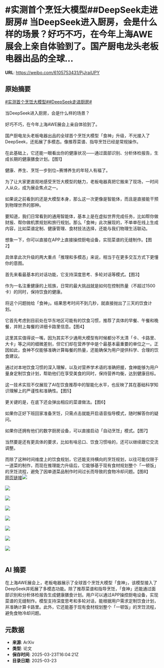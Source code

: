 # #实测首个烹饪大模型##DeepSeek走进厨房# 当DeepSeek进入厨房，会是什么样的场景？好巧不巧，在今年上海AWE展会上亲自体验到了。国产厨电龙头老板电器出品的全球...

**URL**: https://weibo.com/6105753431/PjJraiUPY

## 原始摘要

<a href="https://m.weibo.cn/search?containerid=231522type%3D1%26t%3D10%26q%3D%23%E5%AE%9E%E6%B5%8B%E9%A6%96%E4%B8%AA%E7%83%B9%E9%A5%AA%E5%A4%A7%E6%A8%A1%E5%9E%8B%23&amp;extparam=%23%E5%AE%9E%E6%B5%8B%E9%A6%96%E4%B8%AA%E7%83%B9%E9%A5%AA%E5%A4%A7%E6%A8%A1%E5%9E%8B%23" data-hide=""><span class="surl-text">#实测首个烹饪大模型#</span></a><a href="https://m.weibo.cn/search?containerid=231522type%3D1%26t%3D10%26q%3D%23DeepSeek%E8%B5%B0%E8%BF%9B%E5%8E%A8%E6%88%BF%23&amp;extparam=%23DeepSeek%E8%B5%B0%E8%BF%9B%E5%8E%A8%E6%88%BF%23" data-hide=""><span class="surl-text">#DeepSeek走进厨房#</span></a> <br><br>当DeepSeek进入厨房，会是什么样的场景？<br><br>好巧不巧，在今年上海AWE展会上亲自体验到了。<br><br>国产厨电龙头老板电器出品的全球首个烹饪大模型「食神」升级，不光接入了DeepSeek，还拓展了多模态。像推荐菜谱、指导烹饪已经是常规操作。<br><br>在此基础上，它还能一眼看出你的健康状况——通过面部识别、分析体检报告，生成长期的健康膳食计划。【图1】<br><br>健康、养生、烹饪一步到位~赛博养生的年轻人有福了。<br><br>为了让大家更直观地感受烹饪大模型的魅力，老板电器真把它搬来了现场，一时间人从众，成为展会焦点之一。<br><br>如果说之前看到的还是大模型本身，那么这一次更像是智能体，而且是直接能干预到物理世界的那种。<br><br>要知道，我们日常看到的通用智能体，基本上是在虚拟世界完成任务，比如帮你做财报、帮你做机票规划和旅行规划。那么「食神」此次展现的，不单单在线上生成内容，比如菜谱定制、健康管理、食材技法选择，还能与我们物理生活联动。<br><br>想象一下，你可以直接在APP上直接操控厨电设备，实现菜谱的无缝制作。【图2】<br><br>具体拿此次升级的两大重点「推理和多模态」来说，相当于在更多交互方式下更懂你的意图。<br><br>首先来看最基本的对话功能，它支持深度思考、多轮对话等模式。【图3】<br><br>作为一名注重健康的上班族，日常的最大挑战就是如何在控制热量（不超过1500卡）的同时，保持饮食的健康。<br><br>将这个问题抛给「食神」。结果思考时间不到几秒，就直接抛出了三天的饮食计划。<br><br>它首先考虑到目前处在华东地区可能有的饮食习惯，推荐了具体的早餐、午餐和晚餐，并附上每餐的详细卡路里信息。【图4】<br><br>这里其实值得说一嘴，因为其实不少通用大模型有时候都分不太清「卡、卡路里、大卡」等之间的细微差别，但它们却在营养学中是个最基本最重要的单位之一。正因如此，食神不仅能够准确计算每餐的热量，还能确保为用户提供科学、合理的饮食建议。<br><br>通过对本地饮食习惯的深入理解，以及对营养学术语的准确把握，食神能够为用户量身定制饮食计划，帮助他们在享受美食的同时，保持营养均衡，达到健康目标。<br><br>这一技术实现不仅展现了AI在饮食推荐中的智能化水平，也反映了其在基础科学知识理解上的严谨性和准确性。【图5】<br><br>更关键的是，在底下还会弹出相应的菜谱做法。【图6】<br><br>如果你正好下班回家准备烹饪，只需点击就能开启语音指导模式，随时解答你的疑问。<br><br>如果你还拥有他们的数字厨房设备，可以直接启动「自动烹饪」模式。【图7】<br><br>当然要是还有更具体的要求，比如有啥忌口、饮食习惯啥的，还可以继续跟它交流调整。<br><br>而除了这种时间维度上的饮食规划，它还能支持横向的烹饪规划，以往可能仅限于一道菜的制作，而现在推理能力升级后，它能够基于现有食材规划整个「一顿饭」的烹饪流程，避免了因单道菜品制作时间过长而导致的食物冷却问题。【图8】<a href="https://weibo.cn/sinaurl?u=https%3A%2F%2Fmp.weixin.qq.com%2Fs%2FkAYTa_ZIozpcDbup2ijk8g" data-hide=""><span class="url-icon"><img style="width: 1rem;height: 1rem" src="https://h5.sinaimg.cn/upload/2015/09/25/3/timeline_card_small_web_default.png" referrerpolicy="no-referrer"></span><span class="surl-text">网页链接</span></a><img style="" src="https://tvax1.sinaimg.cn/large/006Fd7o3ly1hzpt5oavflg30fn0kz4qr.gif" referrerpolicy="no-referrer"><br><br><img style="" src="https://tvax3.sinaimg.cn/large/006Fd7o3ly1hzpt6au1wgj30j60k6juq.jpg" referrerpolicy="no-referrer"><br><br><img style="" src="https://tvax2.sinaimg.cn/large/006Fd7o3ly1hzpt6hdtffj30j5101af2.jpg" referrerpolicy="no-referrer"><br><br><img style="" src="https://tvax2.sinaimg.cn/large/006Fd7o3ly1hzpt6supnfg30dd0rn7wh.gif" referrerpolicy="no-referrer"><br><br><img style="" src="https://tvax4.sinaimg.cn/large/006Fd7o3ly1hzpt73rogwg30hk10a7wh.gif" referrerpolicy="no-referrer"><br><br><img style="" src="https://tvax3.sinaimg.cn/large/006Fd7o3ly1hzpt7bnqjyj30u00w1tge.jpg" referrerpolicy="no-referrer"><br><br><img style="" src="https://tvax2.sinaimg.cn/large/006Fd7o3ly1hzpt7jpcdhj30u00jmact.jpg" referrerpolicy="no-referrer"><br><br><img style="" src="https://tvax2.sinaimg.cn/large/006Fd7o3ly1hzpt7y8aasj30u00fz49o.jpg" referrerpolicy="no-referrer"><br><br>

## AI 摘要

在上海AWE展会上，老板电器展示了全球首个烹饪大模型「食神」，该模型接入了DeepSeek并拓展了多模态功能。除了推荐菜谱和指导烹饪，「食神」还能通过面部识别和分析体检报告生成健康膳食计划。用户可以通过APP操控厨电设备，实现菜谱的无缝制作。模型支持深度思考和多轮对话，能根据用户需求定制饮食计划，并准确计算卡路里。此外，它还能基于现有食材规划整个「一顿饭」的烹饪流程，避免食物冷却问题。

## 元数据

- **来源**: ArXiv
- **类型**: 论文
- **保存时间**: 2025-03-23T16:04:21Z
- **目录日期**: 2025-03-23

